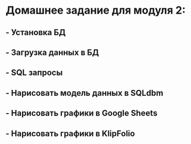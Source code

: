 # Домашнее задание для модуля 2: 

## - Установка БД
## - Загрузка данных в БД
## - SQL запросы
## - Нарисовать модель данных в SQLdbm
## - Нарисовать графики в Google Sheets
## - Нарисовать графики в KlipFolio  
